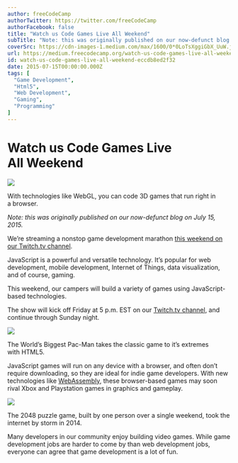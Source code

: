 ```yaml
---
author: freeCodeCamp
authorTwitter: https://twitter.com/freeCodeCamp
authorFacebook: false
title: "Watch us Code Games Live All Weekend"
subTitle: "Note: this was originally published on our now-defunct blog on July 15, 2015...."
coverSrc: https://cdn-images-1.medium.com/max/1600/0*0LoTsXggiGbX_UuW.jpg
url: https://medium.freecodecamp.org/watch-us-code-games-live-all-weekend-eccdb8ed2f32
id: watch-us-code-games-live-all-weekend-eccdb8ed2f32
date: 2015-07-15T00:00:00.000Z
tags: [
  "Game Development",
  "Html5",
  "Web Development",
  "Gaming",
  "Programming"
]
---
```

# Watch us Code Games Live All Weekend



![](https://cdn-images-1.medium.com/max/1600/0*0LoTsXggiGbX_UuW.jpg)

With technologies like WebGL, you can code 3D games that run right in a browser.



_Note: this was originally published on our now-defunct blog on July 15, 2015._

We’re streaming a nonstop game development marathon [this weekend on our Twitch.tv channel](http://twitch.tv/freecodecamp).  

JavaScript is a powerful and versatile technology. It’s popular for web development, mobile development, Internet of Things, data visualization, and of course, gaming.

This weekend, our campers will build a variety of games using JavaScript-based technologies.  

The show will kick off Friday at 5 p.m. EST on our [Twitch.tv channel](http://twitch.tv/freecodecamp), and continue through Sunday night.



![](https://cdn-images-1.medium.com/max/1600/0*CqZ8aJ73T56NYXob.jpg)

The World’s Biggest Pac-Man takes the classic game to it’s extremes with HTML5.



JavaScript games will run on any device with a browser, and often don’t require downloading, so they are ideal for indie game developers. With new technologies like [WebAssembly](http://www.quora.com/What-does-WebAssembly-mean-for-those-who-are-currently-learning-web-development/answer/Quincy-Larson), these browser-based games may soon rival Xbox and Playstation games in graphics and gameplay.



![](https://cdn-images-1.medium.com/max/1600/0*xnVB5H70fR-PCi1c.jpg)

The 2048 puzzle game, built by one person over a single weekend, took the internet by storm in 2014.



Many developers in our community enjoy building video games. While game development jobs are harder to come by than web development jobs, everyone can agree that game development is a lot of fun.








